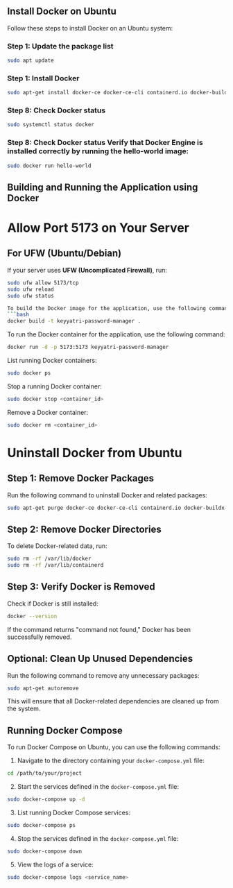 ## Install Docker on Ubuntu

Follow these steps to install Docker on an Ubuntu system:

### Step 1: Update the package list
```bash
sudo apt update
```

### Step 1: Install Docker
```bash
sudo apt-get install docker-ce docker-ce-cli containerd.io docker-buildx-plugin docker-compose-plugin
```

### Step 8: Check Docker status
```bash
sudo systemctl status docker
```

### Step 8: Check Docker status Verify that Docker Engine is installed correctly by running the hello-world image:
```bash
sudo docker run hello-world
```


## Building and Running the Application using Docker


# Allow Port 5173 on Your Server

## For UFW (Ubuntu/Debian)
If your server uses **UFW (Uncomplicated Firewall)**, run:
```bash
sudo ufw allow 5173/tcp
sudo ufw reload
sudo ufw status

To build the Docker image for the application, use the following command:
```bash
docker build -t keyyatri-password-manager .
```

To run the Docker container for the application, use the following command:
```bash
docker run -d -p 5173:5173 keyyatri-password-manager
```

 List running Docker containers:
```bash
sudo docker ps
```

Stop a running Docker container:
```bash
sudo docker stop <container_id>
```

Remove a Docker container:
```bash
sudo docker rm <container_id>
```


# Uninstall Docker from Ubuntu

## Step 1: Remove Docker Packages
Run the following command to uninstall Docker and related packages:

```sh
sudo apt-get purge docker-ce docker-ce-cli containerd.io docker-buildx-plugin docker-compose-plugin docker-ce-rootless-extras
```

## Step 2: Remove Docker Directories
To delete Docker-related data, run:

```sh
sudo rm -rf /var/lib/docker
sudo rm -rf /var/lib/containerd
```

## Step 3: Verify Docker is Removed
Check if Docker is still installed:

```sh
docker --version
```
If the command returns "command not found," Docker has been successfully removed.

## Optional: Clean Up Unused Dependencies
Run the following command to remove any unnecessary packages:

```sh
sudo apt-get autoremove
```

This will ensure that all Docker-related dependencies are cleaned up from the system.

## Running Docker Compose

To run Docker Compose on Ubuntu, you can use the following commands:

1. Navigate to the directory containing your `docker-compose.yml` file:
```bash
cd /path/to/your/project
```

2. Start the services defined in the `docker-compose.yml` file:
```bash
sudo docker-compose up -d
```

3. List running Docker Compose services:
```bash
sudo docker-compose ps
```

4. Stop the services defined in the `docker-compose.yml` file:
```bash
sudo docker-compose down
```

5. View the logs of a service:
```bash
sudo docker-compose logs <service_name>
```

